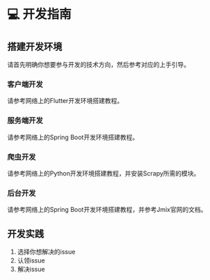 # 💻 开发指南

## 搭建开发环境

请首先明确你想要参与开发的技术方向，然后参考对应的上手引导。

### 客户端开发

请参考网络上的Flutter开发环境搭建教程。

### 服务端开发

请参考网络上的Spring Boot开发环境搭建教程。

### 爬虫开发

请参考网络上的Python开发环境搭建教程，并安装Scrapy所需的模块。

### 后台开发

请参考网络上的Spring Boot开发环境搭建教程，并参考Jmix官网的文档。

## 开发实践

1. 选择你想解决的issue
2. 认领issue
3. 解决issue
